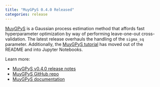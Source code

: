 ```yaml
---
title: "MuyGPyS 0.4.0 Released"
categories: release
---
```


[MuyGPyS](https://github.com/LLNL/MuyGPyS) is a Gaussian process estimation method that affords fast hyperparameter optimization by way of performing leave-one-out cross-validation. The latest release overhauls the handling of the `sigma_sq` parameter. Additionally, the [MuyGPyS tutorial](https://github.com/LLNL/MuyGPyS/tree/v0.4.0/docs/examples) has moved out of the README and into Jupyter Notebooks.

Learn more:

- [MuyGPyS v0.4.0 release notes](https://github.com/LLNL/MuyGPyS/releases/tag/v0.4.0)
- [MuyGPyS GitHub repo](https://github.com/LLNL/MuyGPyS)
- [MuyGPyS documentation](https://muygpys.readthedocs.io/en/latest/)
